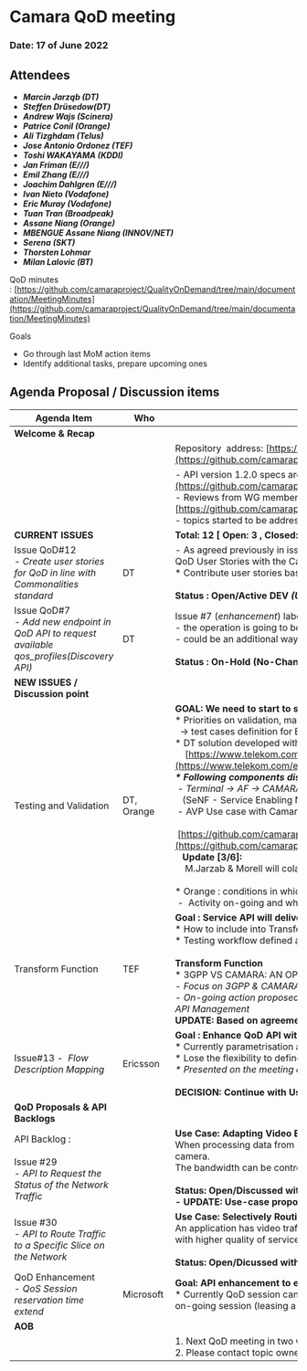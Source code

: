 # Camara QoD meeting

### Date: 17 of June 2022

## Attendees

* ***Marcin Jarząb (DT)***
* ***Steffen Drüsedow(DT)***
* ***Andrew Wajs (Scinera)***
* ***Patrice Conil (Orange)***
* ***Ali Tizghdam (Telus)***
* ***Jose Antonio Ordonez (TEF)***
* ***Toshi WAKAYAMA (KDDI)***
* ***Jan Friman (E///)***
* ***Emil Zhang (E///)***
* ***Joachim Dahlgren (E///)***
* ***Ivan Nieto (Vodafone)***
* ***Eric Muray (Vodafone)***
* ***Tuan Tran (Broadpeak)***
* ***Assane Niang (Orange)***
* ***MBENGUE Assane Niang (INNOV/NET)***
* ***Serena (SKT)***
* ***Thorsten Lohmar***
* ***Milan Lalovic (BT)***

QoD minutes : [https://github.com/camaraproject/QualityOnDemand/tree/main/documentation/MeetingMinutes](https://github.com/camaraproject/QualityOnDemand/tree/main/documentation/MeetingMinutes)

Goals

* Go through last MoM action items
* Identify additional tasks, prepare upcoming ones

## Agenda Proposal / Discussion items

| Agenda Item | Who |  |
| ----------- | --- | --- |
| **Welcome & Recap** |  |  |
|  |  | <span class="s1">Repository&nbsp;&nbsp;address:<span class="Apple-converted-space">&nbsp;</span>[https://github.com/camaraproject/QualityOnDemand](https://github.com/camaraproject/QualityOnDemand)</span> |
|  |  | \- API version 1\.2\.0 specs are available at: [https://github.com/camaraproject/QualityOnDemand/tree/main/code/API\_definitions](https://github.com/camaraproject/QualityOnDemand/tree/main/code/API_definitions)<br>\- Reviews from WG members discussed and worked on using open issues:<br>[https://github.com/camaraproject/QualityOnDemand/issues](https://github.com/camaraproject/QualityOnDemand/issues) <br>\- topics started to be addressed within relevant GitHub issues \- thank you\! |
| **CURRENT ISSUES** |  | **Total: 12 [ Open: 3 , Closed: 9 ]** |
| Issue QoD#12<br>*\- Create user stories for QoD in line with Commonalities standard* | DT | - As agreed previously in issue #3, please use the Commonalities User Story Template that has been just finalized to align the QoD User Stories with the Camara common template.<br>\* Contribute user stories based on template<br><br><b>Status : Open/Active DEV&nbsp;<i>*(Under-review /*&nbsp;**No-Change )**</i></b> |
| Issue QoD#7<br>*\- Add new endpoint in QoD API to request available qos\_profiles\(Discovery API\)* | DT | Issue #7 (*enhancement*) labeled as QoD-backlog due to other on-going priorities<br>\- the operation is going to be performed through discovery<br>\- could be an additional way of addressing issue \#1 \(see Vodafone's [comment](https://github.com/camaraproject/QualityOnDemand/issues/1))<br><br>**Status : On-Hold (No-Change)** |
| **NEW ISSUES / Discussion point** |  |  |
| Testing and Validation | DT,<br>Orange | **GOAL: We need to start to summarize leassons learnt from Dev/Validate**   <br>\* Priorities on validation, make some progress <br>  -> test cases definition for BW/Latency management  <br>\* DT solution developed with partners: AVP sample application presented<br>    [https://www.telekom.com/en/media/media-information/archive/automated-valet-parking-with-5g-648970](https://www.telekom.com/en/media/media-information/archive/automated-valet-parking-with-5g-648970)<br><b>*\* Following components discussed based on the AVP*</b><br><b>&nbsp;</b>*\- Terminal \-\> *AF ->* CAMARA API (Exposure GW) -> SeNF\* -> NEF/SCEF interaction* <br>   (SeNF - Service Enabling Network Function)<br> - AVP Use case with Camara QoD description<br>   [https://github.com/camaraproject/QualityOnDemand/blob/main/documentation/Working/CAMARA\_AVP\_Short\_Overview.pptx](https://github.com/camaraproject/QualityOnDemand/blob/main/documentation/Working/CAMARA_AVP_Short_Overview.pptx)<br>   **Update [3/6]:** <br>    M.Jarzab & Morell will colaborate on further enhancements (UML , Call-flow / consider access technology 4G/5G NSA/SA)<br><br>\* Orange : conditions in which API is called<br> -  Activity on-going and what to expose will be discused and decided in Orange |
| Transform Function | TEF | **Goal : Service API will deliver consistent funcionality for End-users**<br>\* How to include into Transform Function <br>\* Testing workflow defined and included: CAMARA API / Transform / NEF <br><br>**Transform Function**       <br>\* 3GPP VS CAMARA: AN OPENAPI COMPARISON presented by TEF <br>*\- Focus on 3GPP <i></i>& CAMARA\** API with Mappping Table presented (PPT will be distributed)<br>- <i>On-going action proposed :  &nbsp; &nbsp;How to design for SeNF integration (Transfomers/Adapters) or being part of Exposure Gateway / API Management</i> <br>**UPDATE: Based on agreement during the community meeting [3/6], SeNF should contain Transform Function** |
| <span class="js-issue-title markdown-title" style="box-sizing: border-box;">Issue<span><span>#13 -&nbsp;</span></span>&nbsp;*Flow Description Mapping*</span> | Ericsson | **Goal : Enhance QoD API with "Flow Description" already defined in 3GPP NEF**<br>\* Currently parametrisation approach is used (“ueAddr”, “uePorts”, ...) with flat data model difficult to evolve,<br>\* Lose the flexibility to define multiple flows in an AS session. <br>*\* Presented on the meeting and will improve based on community feedback*<br><br>**DECISION: Continue with User-Story and next vote via commnunity if include into the API release.**   |
| **QoD <b>**Proposals**</b> & API Backlogs**  |  |  |
| API Backlog : <br><br>Issue <span class="js-issue-title markdown-title" style="box-sizing: border-box;">#29</span><br>*-* <span class="js-issue-title markdown-title" style="box-sizing: border-box;">*API to Request the Status of the Network Traffic* &nbsp;</span> |  | **Use Case: Adapting Video Encoding to the Network Conditions**<br>When processing data from a video camera the bandwidth required is highly dependent on the encoding settings within the camera.<br>The bandwidth can be controlled by either changing the resolution of the video or the encoding quality. <br><br>**Status: Open/Discussed** **within API-Backlog**<br>**\- UPDATE: Use\-case proposal presented on the API Backlog meeting** |
| Issue #30<br>- <span class="s1">*API to Route Traffic to a Specific Slice on the Network*</span><br> |  | **Use Case: Selectively Routing Traffic to a Network Slice**<br>An application has video traffic and configuration traffic. The application routes its Configuration Traffic over a slice<br>with higher quality of service and routes the video traffic over a slice with a lower quality of servi<br><br>**Status: Open/Dicussed within the API-backlog : might be related to QoD** |
| QoD Enhancement <br>- *QoS Session reservation time extend* | Microsoft <br> | **Goal: API enhancement to enable on-going QoS session renewal**<br>* Currently QoD session can be specified with session duration<span class="Apple-converted-space"> </span>* <span class="s1"></span>Enhancement proposed : API for application extend/renew of on-going session (leasing a resource for a limited time  and renewing the lease before it lapses until it is no longer needed) |
| **AOB** |  |  |
|  |  | 1\. Next QoD meeting in two weeks on the 3rf of July<br>2\. Please contact topic owner \(@DT\) with any issues or requests  |